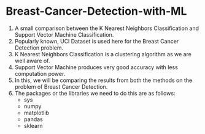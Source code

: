 # Breast-Cancer-Detection-with-ML
1. A small comparison between the K Nearest Neighbors Classification and Support Vector Machine Classification.
2. Popularly known, UCI Dataset is used here for the Breast Cancer Detection problem. 
3. K Nearest Neighbors Classification is a clustering algorithm as we are well aware of.
4. Support Vector Machine produces very good accuracy with less computation power.
5. In this, we will be comparing the results from both the methods on the problem of Breast Cancer Detection.
6. The packages or the libraries we need to do this are as follows:
   * sys
   * numpy
   * matplotlib
   * pandas
   * sklearn

